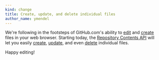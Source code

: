 ```yaml
---
kind: change
title: Create, update, and delete individual files
author_name: ymendel
---
```


We're following in the footsteps of GitHub.com's ability to [edit][web_edit] and
[create][web_create] files in your web browser. Starting today, the
[Repository Contents API][docs] will let you easily [create][], [update][], and even
[delete][] individual files.

Happy editing!


[web_edit]:   https://github.com/blog/143-inline-file-editing
[web_create]: https://github.com/blog/1327-creating-files-on-github

[docs]:   /v3/repos/contents/
[create]: /v3/repos/contents/#create-a-file
[update]: /v3/repos/contents/#update-a-file
[delete]: /v3/repos/contents/#delete-a-file

